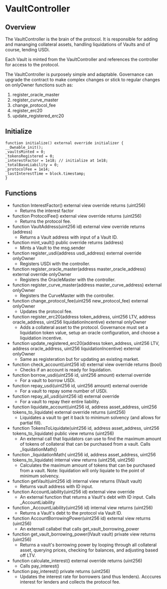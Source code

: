 # VaultController

## Overview

The VaultController is the brain of the protocol. It is responsible for adding and mananging collateral assets, handling liquidations of Vaults and of course, lending  USDi.

Each Vault is minted from the VaultController and references the controller for access to the protocol. 

The VaultController is purposely simple and adaptable. Governance can upgrade the contract to make complex changes or stick to regular changes on onlyOwner functions such as:

1. register_oracle_master
2. register_curve_master
3. change_protocol_fee
4. register_erc20
5. update_registered_erc20

## Initialize
```
function initialize() external override initializer {
__Ownable_init();
_vaultsMinted = 0;
_tokensRegistered = 0;
_interestFactor = 1e18; // initialize at 1e18;
_totalBaseLiability = 0;
_protocolFee = 1e14;
_lastInterestTime = block.timestamp;
}
```
## Functions

* function InterestFactor() external view override returns (uint256)
    * Returns the interest factor
* function ProtocolFee() external view override returns (uint256)
    * Returns the protocol fee.
* function VaultAddress(uint256 id) external view override returns (address)
    * Returns a Vault address with input of a Vault ID.
* function mint_vault() public override returns (address)
    * Mints a Vault to the msg.sender
* function register_usdi(address usdi_address) external override onlyOwner
    * Registers USDi with the controller.
* function register_oracle_master(address master_oracle_address) external override onlyOwner
    * Registers the OracleMaster with the controller.
* function register_curve_master(address master_curve_address) external onlyOwner
    * Registers the CurveMaster with the controller.
* function change_protocol_fee(uint256 new_protocol_fee) external onlyOwner
    * Updates the protocol fee. 
* function register_erc20(address token_address, uint256 LTV, address oracle_address, uint256 liquidationIncentive) external onlyOwner
    * Adds a collateral asset to the protocol. Governance must set a liquidation token value, setup an oracle configuration, and choose a liquidation incentive.
* function update_registered_erc20(address token_address, uint256 LTV, address oracle_address, uint256 liquidationIncentive) external onlyOwner
    * Same as registeration but for updating an existing market.
* function check_account(uint256 id) external view override returns (bool)
    * Checks if an account is ready for liquidation. 
* function borrow_usdi(uint256 id, uint256 amount) external override
    * For a vault to borrow USDi.
* function repay_usdi(uint256 id, uint256 amount) external override
    * For a vault to repay some number of USDi.
* function repay_all_usdi(uint256 id) external override
    * For a vault to repay their entire liability.
* function liquidate_account(uint256 id, address asset_address, uint256 tokens_to_liquidate) external override returns (uint256)
    * Liquidates a vault to get it back to minimum solvency (and allows for partial fill).
* function TokensToLiquidate(uint256 id, address asset_address, uint256 tokens_to_liquidate) public view returns (uint256)
    * An external call that liquidators can use to find the maximum amount of tokens of collateral that can be purchased from a vault. Calls _liquidationMath()
* function _liquidationMath( uint256 id, address asset_address, uint256 tokens_to_liquidate) internal view returns (uint256, uint256)
    * Calculates the maximum amount of tokens that can be purchased from a vault. Note: liquidation will only liquiate to the point of minimum solvency. 
* function getVault(uint256 id) internal view returns (IVault vault)
    * Returns vault address with ID input. 
* function AccountLiability(uint256 id) external view override
    * An external function that returns a Vault's debt with ID input. Calls _AccountLiability
* function _AccountLiability(uint256 id) internal view returns (uint256)
    * Returns a Vault's debt to the protocol via Vault ID.
* function AccountBorrowingPower(uint256 id) external view returns (uint256)
    * An externall callabel that calls get_vault_borrowing_power
* function get_vault_borrowing_power(IVault vault) private view returns (uint256)
    * Returns a vault's borrowing power by looping through all collateral asset, querying prices, checking for balances, and adjusting based off LTV. 
* function calculate_interest() external override returns (uint256)
    * Calls pay_interest()
* function pay_interest() private returns (uint256)
    * Updates the interest rate for borrowers (and thus lenders). Acccures interest for lenders and collects the protocol fee. 

